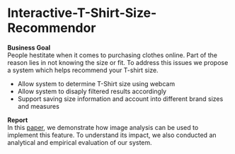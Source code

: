 # Interactive-T-Shirt-Size-Recommendor

**Business Goal**  
People hestitate when it comes to purchasing clothes online. Part of the reason lies in not knowing the size or fit. To address this issues we propose a system which helps recommend your T-shirt size.  
- Allow system to determine T-Shirt size using webcam
- Allow system to disaply filtered results accordingly
- Support saving size information and account into different brand sizes and measures



**Report**  
In this [paper](), we demonstrate how image analysis can be used to implement this feature. To understand its impact, we also conducted an analytical and empirical evaluation of our system.

